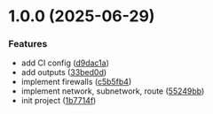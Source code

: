 # 1.0.0 (2025-06-29)


### Features

* add CI config ([d9dac1a](https://github.com/cktf/terraform-google-network/commit/d9dac1ae2b92b8d0d66c51518ef1414509f252b7))
* add outputs ([33bed0d](https://github.com/cktf/terraform-google-network/commit/33bed0d0baef98d73def4e1f9056c327c3402615))
* implement firewalls ([c5b5fb4](https://github.com/cktf/terraform-google-network/commit/c5b5fb4565486d07f26bf1fb88f6257a1d08ff15))
* implement network, subnetwork, route ([55249bb](https://github.com/cktf/terraform-google-network/commit/55249bb65e0458b594f1e9224f24c94562f66542))
* init project ([1b7714f](https://github.com/cktf/terraform-google-network/commit/1b7714ffb10fc5176a51e1c4a8e31a13cdfef6b2))
